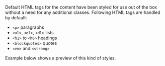 Default HTML tags for the content have been styled for use out of the box without a need for any additional classes. Following HTML tags are handled by default:

+ <code>&lt;p&gt;</code> paragraphs
+ <code>&lt;ul&gt;</code>, <code>&lt;ol&gt;</code>, <code>&lt;dl&gt;</code> lists
+ <code>&lt;h1&gt;</code> to <code>&lt;h6&gt;</code> headings
+ <code>&lt;blockquotes&gt;</code> quotes
+ <code>&lt;em&gt;</code> and <code>&lt;strong&gt;</code> 

Example below shows a preview of this kind of styles.